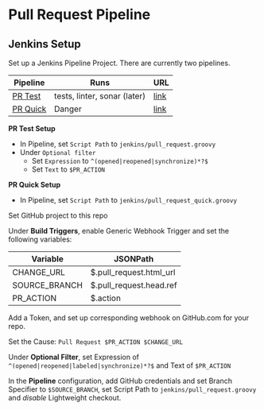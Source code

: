 # Pull Request Pipeline
## Jenkins Setup
Set up a Jenkins Pipeline Project. There are currently two pipelines.

| Pipeline | Runs | URL |
|--|--|--|
| [PR Test](pull_request.groovy) | tests, linter, sonar (later) | [link](https://ea.cnbc.com/redesign/job/WEB.PR_Test_Pipeline/) |
| [PR Quick](pull_request_quick.groovy) | Danger | [link](https://ea.cnbc.com/redesign/job/WEB.PR_Quick_Pipeline/) |

**PR Test Setup**

* In Pipeline, set `Script Path` to `jenkins/pull_request.groovy`
* Under `Optional filter`
  * Set `Expression` to `^(opened|reopened|synchronize)*?$`
  * Set `Text` to `$PR_ACTION`

**PR Quick Setup**

* In Pipeline, set `Script Path` to `jenkins/pull_request_quick.groovy`

Set GitHub project to this repo

Under **Build Triggers**, enable Generic Webhook Trigger and set the following variables:

| Variable | JSONPath |
|--|--|
| CHANGE_URL | $.pull_request.html_url |
| SOURCE_BRANCH | $.pull_request.head.ref |
| PR_ACTION | $.action |

Add a Token, and set up corresponding webhook on GitHub.com for your repo.

Set the Cause: `Pull Request $PR_ACTION $CHANGE_URL`

Under **Optional Filter**, set Expression of `^(opened|reopened|labeled|synchronize)*?$` and Text of `$PR_ACTION`

In the **Pipeline** configuration, add GitHub credentials and set Branch Specifier to `$SOURCE_BRANCH`, set Script Path to `jenkins/pull_request.groovy` and *disable* Lightweight checkout.

